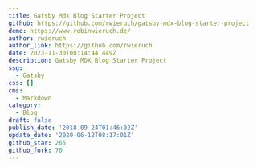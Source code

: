 ```yaml
---
title: Gatsby Mdx Blog Starter Project
github: https://github.com/rwieruch/gatsby-mdx-blog-starter-project
demo: https://www.robinwieruch.de/
author: rwieruch
author_link: https://github.com/rwieruch
date: 2023-11-30T08:14:44.449Z
description: Gatsby MDX Blog Starter Project
ssg:
  - Gatsby
css: []
cms:
  - Markdown
category:
  - Blog
draft: false
publish_date: '2018-09-24T01:46:02Z'
update_date: '2020-06-12T08:17:01Z'
github_star: 265
github_fork: 70
---
```

